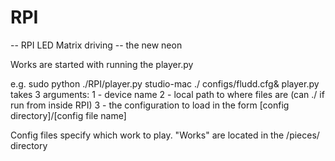 # RPI

--
RPI LED Matrix driving -- the new neon


Works are started with running the player.py 

e.g. sudo python ./RPI/player.py studio-mac ./ configs/fludd.cfg&
player.py takes 3 arguments:
1 - device name
2 - local path to where files are (can ./ if run from inside RPI)
3 - the configuration to load in the form [config directory]/[config file name]

Config files specify which work to play. 
"Works" are located in the /pieces/ directory


```
